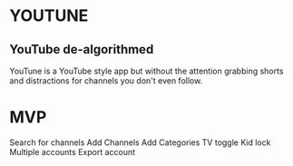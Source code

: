 # YOUTUNE

## YouTube de-algorithmed

YouTune is a YouTube style app but without the attention grabbing shorts and distractions for channels you don't even follow.

# MVP
Search for channels
Add Channels
Add Categories
TV toggle
Kid lock
Multiple accounts
Export account
